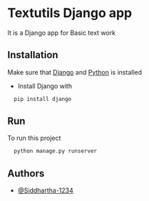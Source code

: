 
# Textutils Django app

It is a Django app for Basic text work
## Installation 

Make sure that [Django]("djangoproject.com") and [Python]("python.org") is installed

* Install Django with
```bash 
  pip install django
```
    
## Run
To run this project

```bash
  python manage.py runserver
```

  
## Authors

- [@Siddhartha-1234](https://github.com/Siddhartha-1234/)

  
